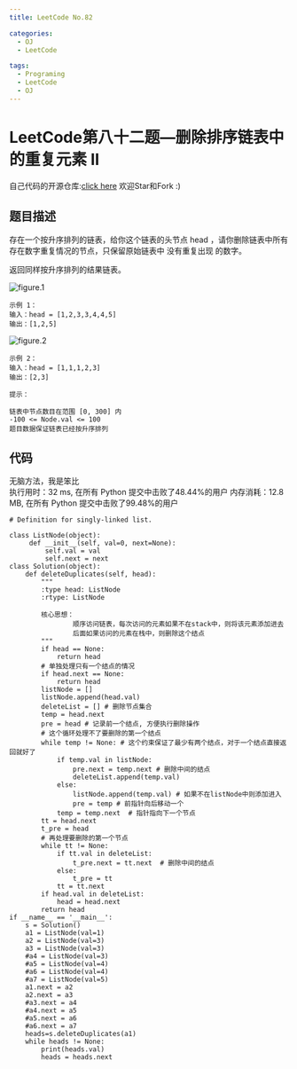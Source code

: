 ```yaml
---
title: LeetCode No.82

categories:
  - OJ
  - LeetCode

tags:
  - Programing
  - LeetCode
  - OJ
---
```


# LeetCode第八十二题—删除排序链表中的重复元素 II
自己代码的开源仓库:[click here](https://github.com/zs670980918/LeetCode_Coding_Record)  欢迎Star和Fork :)

## 题目描述
存在一个按升序排列的链表，给你这个链表的头节点 head ，请你删除链表中所有存在数字重复情况的节点，只保留原始链表中 没有重复出现 的数字。

返回同样按升序排列的结果链表。

![figure.1](https://assets.leetcode.com/uploads/2021/01/04/linkedlist1.jpg)
 
```
示例 1：
输入：head = [1,2,3,3,4,4,5]
输出：[1,2,5]
```

![figure.2](https://assets.leetcode.com/uploads/2021/01/04/linkedlist2.jpg)

```
示例 2：
输入：head = [1,1,1,2,3]
输出：[2,3]
 
提示：

链表中节点数目在范围 [0, 300] 内
-100 <= Node.val <= 100
题目数据保证链表已经按升序排列
```

## 代码
无脑方法，我是笨比   
执行用时：32 ms, 在所有 Python 提交中击败了48.44%的用户 内存消耗：12.8 MB, 在所有 Python 提交中击败了99.48%的用户

```
# Definition for singly-linked list.

class ListNode(object):
     def __init__(self, val=0, next=None):
         self.val = val
         self.next = next
class Solution(object):
    def deleteDuplicates(self, head):
        """
        :type head: ListNode
        :rtype: ListNode

        核心思想：
                顺序访问链表，每次访问的元素如果不在stack中，则将该元素添加进去
                后面如果访问的元素在栈中，则删除这个结点
        """
        if head == None:
            return head
        # 单独处理只有一个结点的情况
        if head.next == None:
            return head
        listNode = []
        listNode.append(head.val)
        deleteList = [] # 删除节点集合
        temp = head.next
        pre = head # 记录前一个结点, 方便执行删除操作
        # 这个循环处理不了要删除的第一个结点
        while temp != None: # 这个约束保证了最少有两个结点，对于一个结点直接返回就好了
            if temp.val in listNode:
                pre.next = temp.next # 删除中间的结点
                deleteList.append(temp.val)
            else:
                listNode.append(temp.val) # 如果不在listNode中则添加进入
                pre = temp # 前指针向后移动一个
            temp = temp.next  # 指针指向下一个节点
        tt = head.next
        t_pre = head
        # 再处理要删除的第一个节点
        while tt != None:
            if tt.val in deleteList:
                t_pre.next = tt.next  # 删除中间的结点
            else:
                t_pre = tt
            tt = tt.next
        if head.val in deleteList:
            head = head.next
        return head
if __name__ == '__main__':
    s = Solution()
    a1 = ListNode(val=1)
    a2 = ListNode(val=3)
    a3 = ListNode(val=3)
    #a4 = ListNode(val=3)
    #a5 = ListNode(val=4)
    #a6 = ListNode(val=4)
    #a7 = ListNode(val=5)
    a1.next = a2
    a2.next = a3
    #a3.next = a4
    #a4.next = a5
    #a5.next = a6
    #a6.next = a7
    heads=s.deleteDuplicates(a1)
    while heads != None:
        print(heads.val)
        heads = heads.next
```